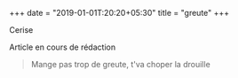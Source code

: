 +++
date = "2019-01-01T:20:20+05:30"
title = "greute"
+++

Cerise
<!--more-->
Article en cours de rédaction

> Mange pas trop de greute, t'va choper la drouille
